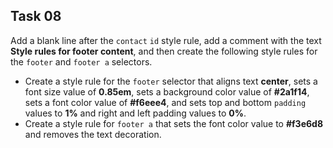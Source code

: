 ## Task 08
Add a blank line after the `contact` `id` style rule, add a comment with the text **Style rules for footer content**,  and then create the following style rules for the `footer` and `footer a` selectors.
* Create a style rule for the `footer` selector that aligns text **center**, sets a font size value of **0.85em**, sets a background color value of **#2a1f14**, sets a font color value of **#f6eee4**, and sets top and bottom `padding` values to **1%** and right and left padding values to **0%**.
* Create a style rule for `footer a` that sets the font color value to **#f3e6d8** and removes the text decoration.
 
